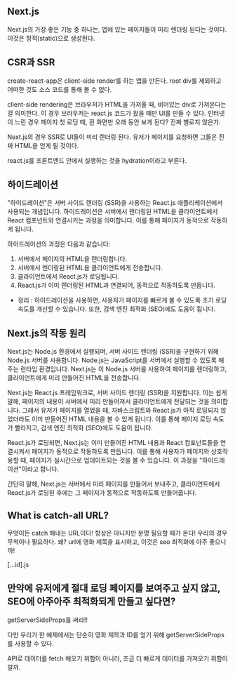 ## Next.js

Next.js의 가장 좋은 기능 중 하나는, 앱에 있는 페이지들이 미리 렌더링 된다는 것이다.
이것은 정적(static)으로 생성된다.

## CSR과 SSR

create-react-app은 client-side render를 하는 앱을 만든다.
root div를 제외하고 어떠한 것도 소스 코드를 통해 볼 수 없다.

client-side rendering은 브라우저가 HTML을 가져올 때, 비어있는 div로 가져온다는 걸 의미한다.
이 경우 브라우저는 react.js 코드가 왔을 때만 UI를 만들 수 있다.
인터넷이 느린 경우 페이지 첫 로딩 때, 흰 화면만 오래 동안 보게 된다? 진짜 별로지 않은가.

Next.js의 경우 SSR로 UI들이 미리 렌더링 된다.
유저가 페이지를 요청하면 그들은 진짜 HTML을 얻게 될 것이다. 

react.js를 프론트엔드 안에서 실행하는 것을 hydration이라고 부른다.

## 하이드레이션 

"하이드레이션"은 서버 사이드 렌더링 (SSR)을 사용하는 React.js 애플리케이션에서 사용되는 개념입니다. 하이드레이션은 서버에서 렌더링된 HTML을 클라이언트에서 React 컴포넌트와 연결시키는 과정을 의미합니다. 이를 통해 페이지가 동적으로 작동하게 됩니다.

하이드레이션의 과정은 다음과 같습니다:

1. 서버에서 페이지의 HTML을 렌더링합니다.
2. 서버에서 렌더링된 HTML을 클라이언트에게 전송합니다.
3. 클라이언트에서 React.js가 로딩됩니다.
4. React.js가 이미 렌더링된 HTML과 연결되어, 동적으로 작동하도록 만듭니다.

* 정리 : 하이드레이션을 사용하면, 사용자가 페이지를 빠르게 볼 수 있도록 초기 로딩 속도를 개선할 수 있습니다. 또한, 검색 엔진 최적화 (SEO)에도 도움이 됩니다.

## Next.js의 작동 원리

Next.js는 Node.js 환경에서 실행되며, 서버 사이드 렌더링 (SSR)을 구현하기 위해 Node.js 서버를 사용합니다. Node.js는 JavaScript를 서버에서 실행할 수 있도록 해주는 런타임 환경입니다. Next.js는 이 Node.js 서버를 사용하여 페이지를 렌더링하고, 클라이언트에게 미리 만들어진 HTML을 전송합니다.

Next.js는 React.js 프레임워크로, 서버 사이드 렌더링 (SSR)을 지원합니다. 이는 쉽게 말해, 페이지의 내용이 서버에서 미리 만들어져서 클라이언트에게 전달되는 것을 의미합니다. 그래서 유저가 페이지를 열었을 때, 자바스크립트와 React.js가 아직 로딩되지 않았더라도 이미 만들어진 HTML 내용을 볼 수 있게 됩니다. 이를 통해 페이지 로딩 속도가 빨라지고, 검색 엔진 최적화 (SEO)에도 도움이 됩니다.

React.js가 로딩되면, Next.js는 이미 만들어진 HTML 내용과 React 컴포넌트들을 연결시켜서 페이지가 동적으로 작동하도록 만듭니다. 이를 통해 사용자가 페이지와 상호작용할 때, 페이지가 실시간으로 업데이트되는 것을 볼 수 있습니다. 이 과정을 "하이드레이션"이라고 합니다.

간단히 말해, Next.js는 서버에서 미리 페이지를 만들어서 보내주고, 클라이언트에서 React.js가 로딩된 후에는 그 페이지가 동적으로 작동하도록 만들어줍니다.


## What is catch-all URL?

무엇이든 catch 해내는 URL이다!
항상은 아니지만 분명 필요할 때가 온다!
우리의 경우 무척이나 필요하다. 왜? url에 영화 제목을 표시하고, 이것은 seo 최적화에 아주 좋으니까!

[...id].js


## 만약에 유저에게 절대 로딩 페이지를 보여주고 싶지 않고, SEO에 아주아주 최적화되게 만들고 싶다면?

getServerSideProps를 써라!!

다만 우리가 한 예제에서는 단순히 영화 제목과 ID를 얻기 위해 getServerSideProps를 사용할 수 있다.

API로 데이터를 fetch 해오기 위함이 아니라, 조금 더 빠르게 데이터를 가져오기 위함이랄까.

